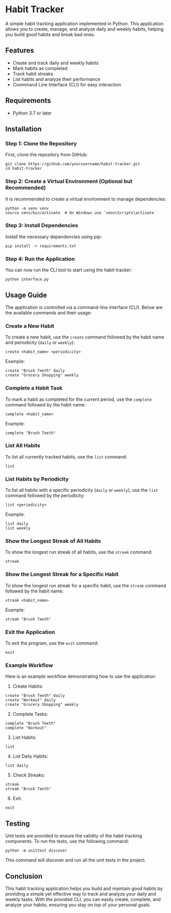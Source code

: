 # Habit Tracker

A simple habit tracking application implemented in Python. This application allows you to create, manage, and analyze daily and weekly habits, helping you build good habits and break bad ones.

## Features

   -   Create and track daily and weekly habits
   -  Mark habits as completed
   -  Track habit streaks
   -  List habits and analyze their performance
   -  Coommand Line Interface (CLI) for easy interaction

## Requirements

  -  Python 3.7 or later

## Installation

### Step 1: Clone the Repository

First, clone the repository from GitHub:
```
git clone https://github.com/yourusername/habit-tracker.git
cd habit-tracker
```

### Step 2: Create a Virtual Environment (Optional but Recommended)

It is recommended to create a virtual environment to manage dependencies:
```
python -m venv venv
source venv/bin/activate  # On Windows use `venv\Scripts\activate`
```

### Step 3: Install Dependencies

Install the necessary dependencies using pip:
```
pip install -r requirements.txt
```

### Step 4: Run the Application

You can now run the CLI tool to start using the habit tracker:
```
python interface.py
```

## Usage Guide

The application is controlled via a command-line interface (CLI). Below are the available commands and their usage:

### Create a New Habit

To create a new habit, use the `create` command followed by the habit name and periodicity (`daily` or `weekly`): 
```
create <habit_name> <periodicity>
```

Example:
```
create "Brush Teeth" daily
create "Grocery Shopping" weekly
```

### Complete a Habit Task

To mark a habit as completed for the current period, use the `complete` command followed by the habit name: 
```
complete <habit_name>
```

Example:
```
complete "Brush Teeth"
```

### List All Habits

To list all currently tracked habits, use the `list` command: 
```
list
```

### List Habits by Periodicity

To list all habits with a specific periodicity (`daily` or `weekly`), use the `list` command followed by the periodicity: 
```
list <periodicity>
```

Example:
```
list daily
list weekly
```

### Show the Longest Streak of All Habits

To show the longest run streak of all habits, use the `streak` command: 
```
streak
```

### Show the Longest Streak for a Specific Habit

To show the longest run streak for a specific habit, use the `streak` command followed by the habit name: 
```
streak <habit_name>
```

Example:
```
streak "Brush Teeth"
```

### Exit the Application

To exit the program, use the `exit` command: 
```
exit
```

### Example Workflow

Here is an example workflow demonstrating how to use the application:

1. Create Habits:
```
create "Brush Teeth" daily
create "Workout" daily
create "Grocery Shopping" weekly
```
2. Complete Tasks:
```
complete "Brush Teeth"
complete "Workout"
```
3. List Habits:
```
list
```
4. List Daily Habits:
```
list daily
```
5. Check Streaks:
```
streak
streak "Brush Teeth"
```
6. Exit:
```
exit
```

## Testing

Unit tests are provided to ensure the validity of the habit tracking components. To run the tests, use the following command: 
```
python -m unittest discover
```

This command will discover and run all the unit tests in the project.

## Conclusion

This habit tracking application helps you build and maintain good habits by providing a simple yet effective way to track and analyze your daily and weekly tasks. With the provided CLI, you can easily create, complete, and analyze your habits, ensuring you stay on top of your personal goals.
